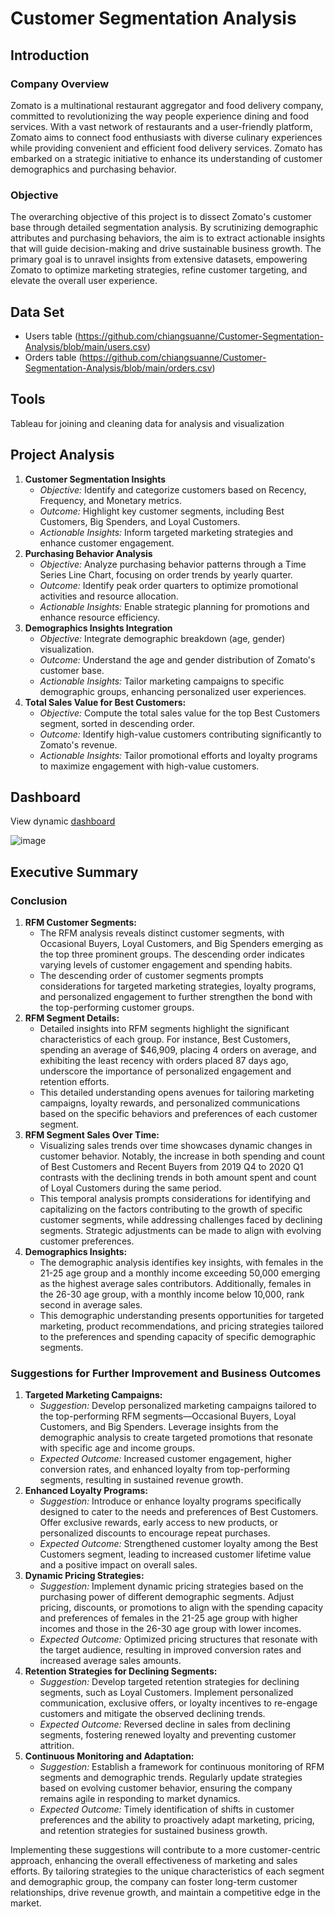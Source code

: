 # Customer Segmentation Analysis  
## Introduction 
### Company Overview
Zomato is a multinational restaurant aggregator and food delivery company, committed to revolutionizing the way people experience dining and food services. With a vast network of restaurants and a user-friendly platform, Zomato aims to connect food enthusiasts with diverse culinary experiences while providing convenient and efficient food delivery services. Zomato has embarked on a strategic initiative to enhance its understanding of customer demographics and purchasing behavior. 
### Objective
The overarching objective of this project is to dissect Zomato's customer base through detailed segmentation analysis. By scrutinizing demographic attributes and purchasing behaviors, the aim is to extract actionable insights that will guide decision-making and drive sustainable business growth. The primary goal is to unravel insights from extensive datasets, empowering Zomato to optimize marketing strategies, refine customer targeting, and elevate the overall user experience.

## Data Set
- Users table (https://github.com/chiangsuanne/Customer-Segmentation-Analysis/blob/main/users.csv)
- Orders table (https://github.com/chiangsuanne/Customer-Segmentation-Analysis/blob/main/orders.csv)

## Tools
Tableau for joining and cleaning data for analysis and visualization

## Project Analysis
1. **Customer Segmentation Insights**
    - *Objective:* Identify and categorize customers based on Recency, Frequency, and Monetary metrics.  
    - *Outcome:* Highlight key customer segments, including Best Customers, Big Spenders, and Loyal Customers.  
    - *Actionable Insights:* Inform targeted marketing strategies and enhance customer engagement.
2. **Purchasing Behavior Analysis**
    - *Objective:* Analyze purchasing behavior patterns through a Time Series Line Chart, focusing on order trends by yearly quarter. 
    - *Outcome:* Identify peak order quarters to optimize promotional activities and resource allocation.  
    - *Actionable Insights:* Enable strategic planning for promotions and enhance resource efficiency.
3. **Demographics Insights Integration**
    - *Objective:* Integrate demographic breakdown (age, gender) visualization.  
    - *Outcome:* Understand the age and gender distribution of Zomato's customer base.  
    - *Actionable Insights:* Tailor marketing campaigns to specific demographic groups, enhancing personalized user experiences.
4. **Total Sales Value for Best Customers:**
    - *Objective:* Compute the total sales value for the top Best Customers segment, sorted in descending order.
    - *Outcome:* Identify high-value customers contributing significantly to Zomato's revenue.
    - *Actionable Insights:* Tailor promotional efforts and loyalty programs to maximize engagement with high-value customers.

## Dashboard
View dynamic [dashboard](https://public.tableau.com/views/CustomerSegmentationAnalysis_16963810307130/CustomerSegmentationAnalysis?:language=en-US&:display_count=n&:origin=viz_share_link)  

![image](https://github.com/chiangsuanne/Customer-Segmentation-Analysis/assets/108243961/9a12b2d1-7504-41ef-ac26-b237fc09f45d)  

## Executive Summary
### Conclusion
1. **RFM Customer Segments:**
    - The RFM analysis reveals distinct customer segments, with Occasional Buyers, Loyal Customers, and Big Spenders emerging as the top three prominent groups. The descending order indicates varying levels of customer engagement and spending habits.  
    - The descending order of customer segments prompts considerations for targeted marketing strategies, loyalty programs, and personalized engagement to further strengthen the bond with the top-performing customer groups.
2. **RFM Segment Details:**
    - Detailed insights into RFM segments highlight the significant characteristics of each group. For instance, Best Customers, spending an average of $46,909, placing 4 orders on average, and exhibiting the least recency with orders placed 87 days ago, underscore the importance of personalized engagement and retention efforts.  
    - This detailed understanding opens avenues for tailoring marketing campaigns, loyalty rewards, and personalized communications based on the specific behaviors and preferences of each customer segment.
3. **RFM Segment Sales Over Time:**
    - Visualizing sales trends over time showcases dynamic changes in customer behavior. Notably, the increase in both spending and count of Best Customers and Recent Buyers from 2019 Q4 to 2020 Q1 contrasts with the declining trends in both amount spent and count of Loyal Customers during the same period.  
    - This temporal analysis prompts considerations for identifying and capitalizing on the factors contributing to the growth of specific customer segments, while addressing challenges faced by declining segments. Strategic adjustments can be made to align with evolving customer preferences.
4. **Demographics Insights:**
    - The demographic analysis identifies key insights, with females in the 21-25 age group and a monthly income exceeding 50,000 emerging as the highest average sales contributors. Additionally, females in the 26-30 age group, with a monthly income below 10,000, rank second in average sales.  
    - This demographic understanding presents opportunities for targeted marketing, product recommendations, and pricing strategies tailored to the preferences and spending capacity of specific demographic segments.

### Suggestions for Further Improvement and Business Outcomes
1. **Targeted Marketing Campaigns:**
    - *Suggestion:* Develop personalized marketing campaigns tailored to the top-performing RFM segments—Occasional Buyers, Loyal Customers, and Big Spenders. Leverage insights from the demographic analysis to create targeted promotions that resonate with specific age and income groups.
    - *Expected Outcome:* Increased customer engagement, higher conversion rates, and enhanced loyalty from top-performing segments, resulting in sustained revenue growth.
2. **Enhanced Loyalty Programs:**
    - *Suggestion:* Introduce or enhance loyalty programs specifically designed to cater to the needs and preferences of Best Customers. Offer exclusive rewards, early access to new products, or personalized discounts to encourage repeat purchases.
    - *Expected Outcome:* Strengthened customer loyalty among the Best Customers segment, leading to increased customer lifetime value and a positive impact on overall sales.
3. **Dynamic Pricing Strategies:**
    - *Suggestion:* Implement dynamic pricing strategies based on the purchasing power of different demographic segments. Adjust pricing, discounts, or promotions to align with the spending capacity and preferences of females in the 21-25 age group with higher incomes and those in the 26-30 age group with lower incomes.
    - *Expected Outcome:* Optimized pricing structures that resonate with the target audience, resulting in improved conversion rates and increased average sales amounts.
4. **Retention Strategies for Declining Segments:**
    - *Suggestion:* Develop targeted retention strategies for declining segments, such as Loyal Customers. Implement personalized communication, exclusive offers, or loyalty incentives to re-engage customers and mitigate the observed declining trends.
    - *Expected Outcome:* Reversed decline in sales from declining segments, fostering renewed loyalty and preventing customer attrition.
5. **Continuous Monitoring and Adaptation:**
    - *Suggestion:* Establish a framework for continuous monitoring of RFM segments and demographic trends. Regularly update strategies based on evolving customer behavior, ensuring the company remains agile in responding to market dynamics.
    - *Expected Outcome:* Timely identification of shifts in customer preferences and the ability to proactively adapt marketing, pricing, and retention strategies for sustained business growth.

Implementing these suggestions will contribute to a more customer-centric approach, enhancing the overall effectiveness of marketing and sales efforts. By tailoring strategies to the unique characteristics of each segment and demographic group, the company can foster long-term customer relationships, drive revenue growth, and maintain a competitive edge in the market.
